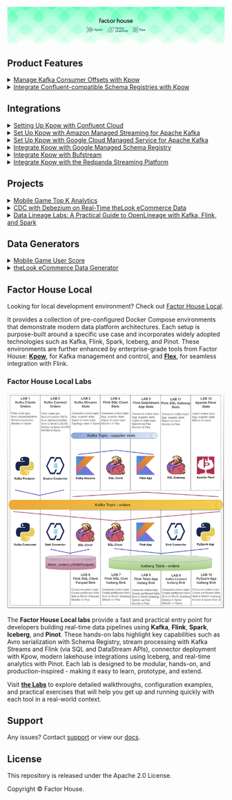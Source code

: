 ![factorhouse](./images/factorhouse.jfif)

## Product Features

<details>
  <summary><a href="./features/offset-management/">Manage Kafka Consumer Offsets with Kpow</a></summary>

- Python Kafka producer and consumer clients that are used to showcase consumer group offset management capabilities of Kpow.
- Also see the related [blog post](https://factorhouse.io/blog/how-to/manage-kafka-consumer-offsets-with-kpow/).
</details>

<details>
  <summary><a href="https://factorhouse.io/blog/how-to/integrate-confluent-compatible-registries-kpow/">Integrate Confluent-compatible Schema Registries with Kpow</a></summary>

- In modern data architectures built on Apache Kafka, a Schema Registry is an essential component for enforcing data contracts and supporting strong data governance. While the Confluent Schema Registry set the original standard, the ecosystem has expanded to include powerful Confluent-compatible alternatives such as Red Hat’s Apicurio Registry and Aiven's Karapace.
- Whether driven by a gradual migration, the need to support autonomous teams, or simply technology evaluation, many organizations find themselves running multiple schema registries in parallel. This inevitably leads to operational complexity and a fragmented view of their data governance.
- This guide demonstrates how Kpow directly solves this challenge. We will integrate these popular schema registries into a single Kafka environment and show how to manage them all seamlessly through Kpow's single, unified interface.
</details>

## Integrations

<details>
  <summary><a href="https://factorhouse.io/blog/how-to/set-up-kpow-with-confluent-cloud/">Setting Up Kpow with Confluent Cloud</a></summary>

- A step-by-step guide to configuring Kpow with Confluent Cloud resources including Kafka clusters, Schema Registry, Kafka Connect, and kSQLDB.
</details>

<details>
  <summary><a href="https://factorhouse.io/blog/how-to/set-up-kpow-with-aws/">Set Up Kpow with Amazon Managed Streaming for Apache Kafka</a></summary>

- A comprehensive, step-by-step guide to provisioning AWS MSK infrastructure, configuring authentication with the OAUTHBEARER mechanism using AWS IAM, setting up a client EC2 instance within the same VPC, and deploying Kpow.
</details>

<details>
  <summary><a href="https://factorhouse.io/blog/how-to/set-up-kpow-with-gcp/">Set Up Kpow with Google Cloud Managed Service for Apache Kafka</a></summary>

- A practical, step-by-step guide on setting up a Google Cloud Managed Service for Apache Kafka cluster and connecting it from Kpow using the OAUTHBEARER mechanism.
</details>

<details>
  <summary><a href="https://factorhouse.io/blog/how-to/integrate-kpow-with-google-schema-registry/">Integrate Kpow with Google Managed Schema Registry</a></summary>

- Google Cloud has enhanced its platform with the launch of a managed [Schema Registry for Apache Kafka](https://cloud.google.com/managed-service-for-apache-kafka/docs/schema-registry/schema-registry-overview), a critical service for ensuring data quality and schema evolution in streaming architectures. Kpow 94.3 expands its support for Google Managed Service for Apache Kafka by integrating the managed schema registry. This allows users to manage Kafka clusters, topics, consumer groups, and schemas from a single interface.
- Building on our [earlier setup guide](https://factorhouse.io/blog/how-to/set-up-kpow-with-gcp/), this post details how to configure the new schema registry integration and demonstrates how to leverage the Kpow UI for working effectively with Avro schemas.

</details>

<details>
  <summary><a href="https://factorhouse.io/blog/how-to/integrate-kpow-with-bufstream/">Integrate Kpow with Bufstream</a></summary>

- Kpow supports a wide range of Apache Kafka and Kafka API–compatible platforms, providing robust tools to manage, monitor, and secure data streaming workloads. In this guide, we'll walkthrough how to integrate Bufstream — a cloud-native, Kafka-compatible streaming solution — with Kpow, enabling seamless use of Bufstream's advanced schema management alongside Kpow's comprehensive Kafka management capabilities for an optimized streaming experience.

</details>

<details>
  <summary><a href="https://factorhouse.io/blog/how-to/integrate-kpow-with-redpanda/">Integrate Kpow with the Redpanda Streaming Platform</a></summary>

- Redpanda offers a simple, powerful, and Kafka®-compatible streaming data platform. Kpow provides a rich, developer-focused UI to manage and monitor it. Together, they form a robust stack for building and operating real-time data pipelines.
- This guide will walk you through the process of setting up Kpow with a local Redpanda cluster using Docker. We will cover launching the environment, using Kpow to create and manage an Avro schema in Redpanda's built-in registry, producing schema-governed data to a topic, and finally, inspecting that data in a human-readable format.

</details>

## Projects

<details>
  <summary><a href="./projects/mobile-game-top-k-analytics/">Mobile Game Top K Analytics</a></summary>

<br/>

This project walks through how to build a complete real-time analytics pipeline for a mobile game using a modern data stack. It simulates live gameplay data, processes it in real time to calculate performance metrics, and displays the results on an interactive dashboard.

<br/>

![](./projects/mobile-game-top-k-analytics/images/mobile-game-top-k-analytics.gif)

</details>
<details>
  <summary><a href="./projects/thelook-ecomm-cdc/">CDC with Debezium on Real-Time theLook eCommerce Data</a></summary>

<br/>

This project unlocks the power of the popular [theLook eCommerce dataset](https://console.cloud.google.com/marketplace/product/bigquery-public-data/thelook-ecommerce) for modern event-driven applications. It uses a re-engineered [real-time data generator](./datagen/thelook-ecomm/) that transforms the original static dataset into a continuous stream of simulated user activity, writing directly to a PostgreSQL database.

<br/>

![](./datagen/thelook-ecomm/images/thelook-datagen.gif)

</details>
<details>
  <summary><a href="./projects/data-lineage-labs/">Data Lineage Labs: A Practical Guide to OpenLineage with Kafka, Flink, and Spark</a></summary>

<br/>

[A Practical Guide to Data Lineage on Kafka Connect with OpenLineage](./projects/data-lineage-labs/lab1_kafka-connect.md)

- Demonstrates how to capture real-time data lineage from Kafka Connect using the `OpenLineageLifecycleSmt`. This lab builds a complete pipeline that tracks data from a source connector to S3 and Iceberg sinks, with the full lineage graph visualized in Marquez.

![](./projects/data-lineage-labs/images/connector-lineage.gif)

[End-to-End Data Lineage from Kafka to Flink and Spark](./projects/data-lineage-labs/lab2_end-to-end.md)

- An end-to-end tutorial for establishing data lineage across Kafka, Flink, Spark, and Iceberg. This lab begins by tracking data from a single Kafka topic through parallel pipelines: a Kafka S3 sink connector for raw data archival, a Flink job for real-time analytics, another Flink job for Iceberg ingestion, and a downstream Spark batch job that reads from the Iceberg table.

![](./projects/data-lineage-labs/images/end-to-end-lineage.gif)

</details>

## Data Generators

<details>
  <summary><a href="./datagen/mobile-game/">Mobile Game User Score</a></summary>

- A Python port of Apache Beam's [Mobile Gaming Example](https://beam.apache.org/get-started/mobile-gaming-example/) data generator. This script simulates game events such as user scores, designed to support real-time analytics pipelines for leaderboards, scoring engines, and fraud detection.

</details>
<details>
  <summary><a href="./datagen/thelook-ecomm/">theLook eCommerce Data Generator</a></summary>

- Generates a continuous stream of synthetic data based on the [theLook eCommerce dataset](https://console.cloud.google.com/marketplace/product/bigquery-public-data/thelook-ecommerce), which represents a fictional online fashion retailer. The data simulates a live production database, making it ideal for demonstrating **Change Data Capture (CDC)** with Debezium and for real-time analytics using Apache Flink or Apache Spark.

</details>

## Factor House Local

Looking for local development environment? Check out [Factor House Local](https://github.com/factorhouse/factorhouse-local).

It provides a collection of pre-configured Docker Compose environments that demonstrate modern data platform architectures. Each setup is purpose-built around a specific use case and incorporates widely adopted technologies such as Kafka, Flink, Spark, Iceberg, and Pinot. These environments are further enhanced by enterprise-grade tools from Factor House: [**Kpow**](https://factorhouse.io/kpow), for Kafka management and control, and [**Flex**](https://factorhouse.io/flex/), for seamless integration with Flink.

### Factor House Local Labs

<p align="center">
  <img width="600" height="500" src="./images/fh-local-labs.png">
</p>

The **Factor House Local labs** provide a fast and practical entry point for developers building real-time data pipelines using **Kafka**, **Flink**, **Spark**, **Iceberg**, and **Pinot**. These hands-on labs highlight key capabilities such as Avro serialization with Schema Registry, stream processing with Kafka Streams and Flink (via SQL and DataStream APIs), connector deployment with Kpow, modern lakehouse integrations using Iceberg, and real-time analytics with Pinot. Each lab is designed to be modular, hands-on, and production-inspired - making it easy to learn, prototype, and extend.

Visit [**the Labs**](./fh-local-labs/) to explore detailed walkthroughs, configuration examples, and practical exercises that will help you get up and running quickly with each tool in a real-world context.

## Support

Any issues? Contact [support](https://factorhouse.io/support/) or view our [docs](https://docs.factorhouse.io/).

## License

This repository is released under the Apache 2.0 License.

Copyright © Factor House.
